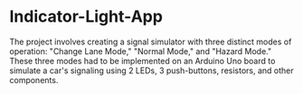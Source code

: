 # Indicator-Light-App
The project involves creating a signal simulator with three distinct modes of operation: "Change Lane Mode," "Normal Mode," and "Hazard Mode." These three modes had to be implemented on an Arduino Uno board to simulate a car's signaling using 2 LEDs, 3 push-buttons, resistors, and other components.
